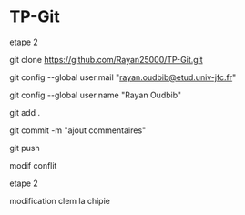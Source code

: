 # TP-Git

etape 2

git clone https://github.com/Rayan25000/TP-Git.git

git config --global user.mail "rayan.oudbib@etud.univ-jfc.fr"

git config --global user.name "Rayan Oudbib"

git add .

git commit -m "ajout commentaires"

git push

modif conflit


etape 2


modification clem la chipie